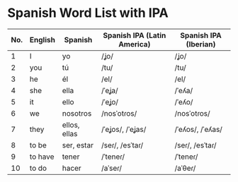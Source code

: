 # Spanish Word List with IPA

| No. | English | Spanish | Spanish IPA (Latin America) | Spanish IPA (Iberian) |
|-----|---------|---------|-----------------------------|-----------------------|
| 1   | I       | yo      | /ʝo/                        | /ʝo/                  |
| 2   | you     | tú      | /tu/                        | /tu/                  |
| 3   | he      | él      | /el/                        | /el/                  |
| 4   | she     | ella    | /ˈeʝa/                      | /ˈeʎa/                |
| 5   | it      | ello    | /ˈeʝo/                      | /ˈeʎo/                |
| 6   | we      | nosotros| /nosˈotɾos/                 | /nosˈotɾos/           |
| 7   | they    | ellos, ellas | /ˈeʝos/, /ˈeʝas/        | /ˈeʎos/, /ˈeʎas/      |
| 8   | to be   | ser, estar | /seɾ/, /esˈtaɾ/            | /seɾ/, /esˈtaɾ/       |
| 9   | to have | tener   | /ˈteneɾ/                    | /ˈteneɾ/              |
| 10  | to do   | hacer   | /aˈseɾ/                     | /aˈθeɾ/               |
